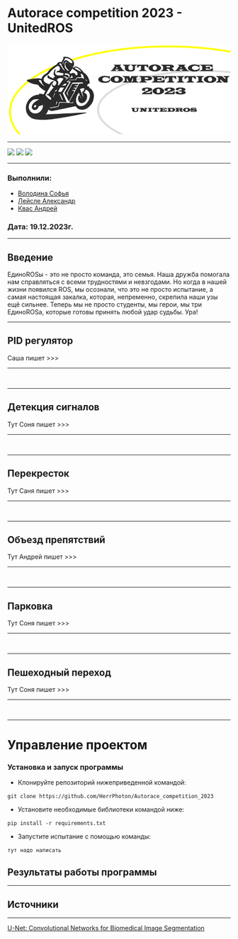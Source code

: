 # Autorace competition 2023 - UnitedROS
![](https://github.com/HerrPhoton/Autorace_competition_2023/blob/main/images/%D0%9B%D0%BE%D0%B3%D0%BE.jpg)

---

<img src = "https://img.shields.io/badge/Python 3.9-006C6B?style=for-the-badge&color=3a3b3a&labelColor=%3a3b3a&logo=python&logoColor=FFFFFF"> <img src = 'https://img.shields.io/github/contributors/HerrPhoton/Autorace_competition_2023?style=for-the-badge&color=3a3b3a&labelColor=%3a3b3a&logo=teamspeak&logoColor=FFFFFF'>  <img src ='https://img.shields.io/github/repo-size/HerrPhoton/Autorace_competition_2023?style=for-the-badge&color=3a3b3a&labelColor=%3a3b3a&logo=weightsandbiases&logoColor=FFFFFF'>



---
### Выполнили: 
+ [Володина Софья](https://github.com/PiroJOJO)
+ [Лейсле Александр](https://github.com/HerrPhoton)
+ [Квас Андрей](https://github.com/kvasik3000)
### Дата: 19.12.2023г.
---

## Введение

ЕдиноROSы - это не просто команда, это семья. Наша дружба помогала нам справляться с всеми трудностями и невзгодами. Но когда в нашей жизни появился ROS, мы осознали, что это не просто испытание, а самая настоящая закалка, которая, непременно, скрепила наши узы ещё сильнее. Теперь мы не просто студенты, мы герои, мы три ЕдиноROSа, которые готовы принять любой удар судьбы. Ура! 

---

## PID регулятор

Саша пишет >>>

---

![]()

---

## Детекция сигналов

Тут Соня пишет >>>

---

![]()

---

## Перекресток

Тут Саня пишет >>>

---

![]()

---
## Объезд препятствий

Тут Андрей пишет >>>

---

![]()

---
## Парковка

Тут Соня пишет >>>

---

![]()

---
## Пешеходный переход

Тут Соня пишет >>>

---

![]()

---
# Управление проектом

### Установка и запуск программы

+ Клонируйте репозиторий нижеприведенной командой:
```
git clone https://github.com/HerrPhoton/Autorace_competition_2023
```
+ Установите необходимые библиотеки командой ниже:
```
pip install -r requirements.txt
```
+ Запустите испытание с помощью команды:
  
```
тут надо написать 
```

## Результаты работы программы

---


## Источники

---
[U-Net: Convolutional Networks for Biomedical Image Segmentation](https://arxiv.org/abs/1505.04597)  
